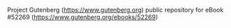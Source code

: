 Project Gutenberg (https://www.gutenberg.org) public repository for
eBook #52269 (https://www.gutenberg.org/ebooks/52269)
